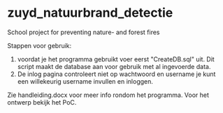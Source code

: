 # zuyd_natuurbrand_detectie
School project for preventing nature- and forest fires

Stappen voor gebruik:
1) voordat je het programma gebruikt voer eerst "CreateDB.sql" uit. Dit script maakt de database aan voor gebruik met al ingevoerde data.
2) De inlog pagina controleert niet op wachtwoord en username je kunt een willekeurig username invullen en inloggen.

Zie handleiding.docx voor meer info rondom het programma. Voor het ontwerp bekijk het PoC.
